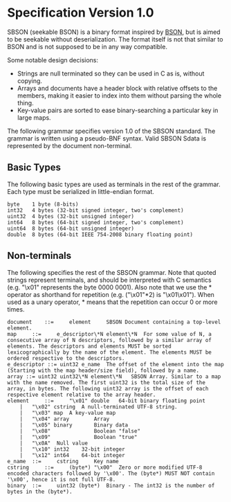 
# Specification Version 1.0

SBSON (seekable BSON) is a binary format inspired by [BSON](https://bsonspec.org/), but is aimed to be seekable without deserialization.
The format itself is not that similar to BSON and is not supposed to be in any way compatible.

Some notable design decisions:
 - Strings are null terminated so they can be used in C as is, without copying.
 - Arrays and documents have a header block with relative offsets to the members, making it
   easier to index into them without parsing the whole thing.
 - Key-value pairs are sorted to ease binary-searching a particular key in large maps.

The following grammar specifies version 1.0 of the SBSON standard. The grammar is written using a pseudo-BNF syntax. Valid SBSON Sdata is represented by the document non-terminal.

## Basic Types

The following basic types are used as terminals in the rest of the grammar. Each type must be serialized in little-endian format.
```
byte 	1 byte (8-bits)
int32 	4 bytes (32-bit signed integer, two's complement)
uint32 	4 bytes (32-bit unsigned integer)
int64 	8 bytes (64-bit signed integer, two's complement)
uint64 	8 bytes (64-bit unsigned integer)
double 	8 bytes (64-bit IEEE 754-2008 binary floating point)
```

## Non-terminals

The following specifies the rest of the SBSON grammar. Note that quoted strings represent terminals, and should be interpreted with C semantics (e.g. "\x01" represents the byte 0000 0001). Also note that we use the * operator as shorthand for repetition (e.g. ("\x01"*2) is "\x01\x01"). When used as a unary operator, * means that the repetition can occur 0 or more times.

```
document 	::= 	element 	SBSON Document containing a top-level element.
map 	::= 	e_descriptor\*N element\*N	For some value of N, a consecutive array of N descriptors, followed by a similar array of elements. The descriptors and elements MUST be sorted lexicographically by the name of the element. The elements MUST be ordered respective to the descriptors.
e_descriptor ::= uint32 e_name	The offset of the element into the map (Starting with the map header/size field), followed by a name.
array ::= uint32 uint32\*N element\*N 	SBSON Array. Similar to a map with the name removed. The first uint32 is the total size of the array, in bytes. The following uint32 array is the offset of each respective element relative to the array header.
element 	::= 	"\x01" double 	64-bit binary floating point
	| 	"\x02" cstring 	A null-terminated UTF-8 string.
	| 	"\x03" map 	A key-value map
	| 	"\x04" array		Array
	| 	"\x05" binary		Binary data
	| 	"\x08"				Boolean "false"
	| 	"\x09"				Boolean "true"
	| 	"\x0A" 	Null value
	| 	"\x10" int32 	32-bit integer
	| 	"\x12" int64 	64-bit integer
e_name 	::= 	cstring 	Key name
cstring 	::= 	(byte*) "\x00" 	Zero or more modified UTF-8 encoded characters followed by '\x00'. The (byte*) MUST NOT contain '\x00', hence it is not full UTF-8.
binary 	::= 	uint32 (byte*) 	Binary - The int32 is the number of bytes in the (byte*).
